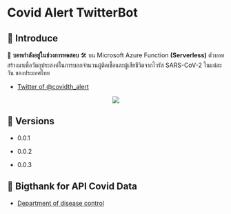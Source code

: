 # Covid Alert TwitterBot

## :wave: Introduce
:toolbox: **บอทกำลังอยู่ในช่วงการทดสอบ** :hammer_and_wrench: บน Microsoft Azure Function **(Serverless)**
ตัวบอทสร้างมาเพื่อวัตถุประสงค์ในการบอกจำนวนผู้ติดเชื้อและผู้เสียชีวิตจากไวรัส SARS-CoV-2 ในแต่ละวัน ของประเทศไทย

- [Twitter of @covidth_alert](https://twitter.com/covidth_alert)

<div style="text-align:center">
  <a href="https://twitter.com/covidth_alert">
    <img src ="https://user-images.githubusercontent.com/39229888/183920557-1f2f21b4-a173-4961-977b-ed99775566c0.png" />
  </a>
</div>

## :floppy_disk: Versions
- 0.0.1

- 0.0.2

- 0.0.3

## :pray: Bigthank for API Covid Data
- [Department of disease control](https://covid19.ddc.moph.go.th/)
